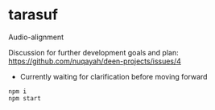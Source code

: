 # tarasuf
Audio-alignment

Discussion for further development goals and plan: https://github.com/nuqayah/deen-projects/issues/4
- Currently waiting for clarification before moving forward

`````
npm i
npm start
`````
